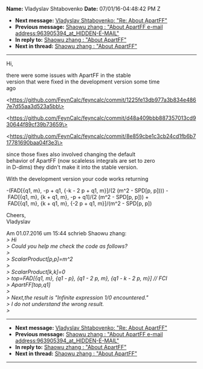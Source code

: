 **Name:** Vladyslav Shtabovenko
**Date:** 07/01/16-04:48:42 PM Z

  - **Next message:** [Vladyslav Shtabovenko: "Re: About
    ApartFF"](1088.html)
  - **Previous message:** [Shaowu zhang : "About ApartFF e-mail
    address:963905394_at_HIDDEN-E-MAIL"](1086.html)
  - **In reply to:** [Shaowu zhang : "About ApartFF"](1085.html)
  - **Next in thread:** [Shaowu zhang : "About ApartFF"](1095.html)

-----

Hi,  

there were some issues with ApartFF in the stable  
version that were fixed in the development version some time  
ago  

\<https://github.com/FeynCalc/feyncalc/commit/1225fe13db977a3b834e4867e7d55aa3d523a5bb\>  

\<https://github.com/FeynCalc/feyncalc/commit/d48a409bbb887357013cd930644f89cf39b73659\>  

\<https://github.com/FeynCalc/feyncalc/commit/8e859cbe1c3cb24cd1fb6b717781690baa04f3e3\>  

since those fixes also involved changing the default  
behavior of ApartFF (now scaleless integrals are set to zero  
in D-dims) they didn't make it into the stable version.  

With the development version your code works returning  

\-(FAD[{q1, m}, -p + q1, {-k - 2 p + q1, m}]/(2 (m^2 -
SPD[p, p]))) -  
 FAD[{q1, m}, {k + q1, m}, -p + q1]/(2 (m^2 - SPD[p,
p])) +  
 FAD[{q1, m}, {k + q1, m}, {-2 p + q1, m}]/(m^2 - SPD[p,
p])  

Cheers,  
Vladyslav  

Am 01.07.2016 um 15:44 schrieb Shaowu zhang:  
*\> Hi*  
*\> Could you help me check the code as follows?*  
*\>*  
*\> ScalarProduct[p,p]=m^2*  
*\>*  
*\> ScalarProduct[k,k]=0*  
*\> top=FAD[{q1, m}, {q1 - p}, {q1 - 2 p, m}, {q1 - k - 2 p, m}]
// FCI*  
*\> ApartFF[top,q1]*  
*\>*  
*\> Next,the result is "Infinite expression 1/0 encountered."*  
*\> I do not understand the wrong result.*  
*\>*  

-----

  - **Next message:** [Vladyslav Shtabovenko: "Re: About
    ApartFF"](1088.html)
  - **Previous message:** [Shaowu zhang : "About ApartFF e-mail
    address:963905394_at_HIDDEN-E-MAIL"](1086.html)
  - **In reply to:** [Shaowu zhang : "About ApartFF"](1085.html)
  - **Next in thread:** [Shaowu zhang : "About ApartFF"](1095.html)

-----

